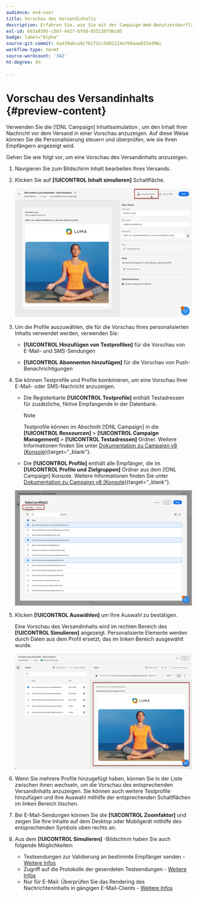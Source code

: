 ```yaml
---
audience: end-user
title: Vorschau des Versandinhalts
description: Erfahren Sie, wie Sie mit der Campaign-Web-Benutzeroberfläche eine Vorschau Ihres Versandinhalts anzeigen können.
exl-id: 663a8395-c5b7-4427-bfdd-055230f9bc05
badge: label="Alpha"
source-git-commit: 4a439abca9c7b1f2cc5d82214efb0aae033a996c
workflow-type: tm+mt
source-wordcount: '342'
ht-degree: 4%

---
```



# Vorschau des Versandinhalts {#preview-content}

Verwenden Sie die [!DNL Campaign] Inhaltssimulation , um den Inhalt Ihrer Nachricht vor dem Versand in einer Vorschau anzuzeigen. Auf diese Weise können Sie die Personalisierung steuern und überprüfen, wie sie Ihren Empfängern angezeigt wird.

Gehen Sie wie folgt vor, um eine Vorschau des Versandinhalts anzuzeigen.

1. Navigieren Sie zum Bildschirm Inhalt bearbeiten Ihres Versands.

   <!--email [Edit content](../content/edit-content.md) screen or to the [Email Designer](../content/get-started-email-designer.md).-->

1. Klicken Sie auf **[!UICONTROL Inhalt simulieren]** Schaltfläche.

   ![](assets/simulate-button.png)

1. Um die Profile auszuwählen, die für die Vorschau Ihres personalisierten Inhalts verwendet werden, verwenden Sie:

   * **[!UICONTROL Hinzufügen von Testprofilen]** für die Vorschau von E-Mail- und SMS-Sendungen

   * **[!UICONTROL Abonnenten hinzufügen]** für die Vorschau von Push-Benachrichtigungen

1. Sie können Testprofile und Profile kombinieren, um eine Vorschau Ihrer E-Mail- oder SMS-Nachricht anzuzeigen.

   * Die Registerkarte **[!UICONTROL Testprofile]** enthält Testadressen für zusätzliche, fiktive Empfangende in der Datenbank.

     >[!NOTE]
     >
     >Testprofile können im Abschnitt [!DNL Campaign] in die **[!UICONTROL Ressourcen]** > **[!UICONTROL Campaign Management]** > **[!UICONTROL Testadressen]** Ordner. Weitere Informationen finden Sie unter [Dokumentation zu Campaign v8 (Konsole)](https://experienceleague.adobe.com/docs/campaign/campaign-v8/audience/add-profiles/test-profiles.html){target="_blank"}.

   * Die **[!UICONTROL Profile]** enthält alle Empfänger, die im **[!UICONTROL Profile und Zielgruppen]** Ordner aus dem [!DNL Campaign] Konsole. Weitere Informationen finden Sie unter [Dokumentation zu Campaign v8 (Konsole)](https://experienceleague.adobe.com/docs/campaign/campaign-v8/audience/view-profiles.html){target="_blank"}.

   ![](assets/simulate-select-profiles.png)

1. Klicken **[!UICONTROL Auswählen]** um Ihre Auswahl zu bestätigen.

   Eine Vorschau des Versandinhalts wird im rechten Bereich des **[!UICONTROL Simulieren]** angezeigt. Personalisierte Elemente werden durch Daten aus dem Profil ersetzt, das im linken Bereich ausgewählt wurde.

   ![](assets/simulate-preview.png)

1. Wenn Sie mehrere Profile hinzugefügt haben, können Sie in der Liste zwischen ihnen wechseln, um die Vorschau des entsprechenden Versandinhalts anzuzeigen. Sie können auch weitere Testprofile hinzufügen und Ihre Auswahl mithilfe der entsprechenden Schaltflächen im linken Bereich löschen.

1. Bei E-Mail-Sendungen können Sie die **[!UICONTROL Zoomfaktor]** und zeigen Sie Ihre Inhalte auf dem Desktop oder Mobilgerät mithilfe des entsprechenden Symbols oben rechts an.

1. Aus dem **[!UICONTROL Simulieren]** -Bildschirm haben Sie auch folgende Möglichkeiten:
   * Testsendungen zur Validierung an bestimmte Empfänger senden - [Weitere Infos](test-deliveries.md)
   * Zugriff auf die Protokolle der gesendeten Testsendungen - [Weitere Infos](test-deliveries.md#access-proofs)
   * Nur für E-Mail: Überprüfen Sie das Rendering des Nachrichteninhalts in gängigen E-Mail-Clients - [Weitere Infos](email-rendering.md)



